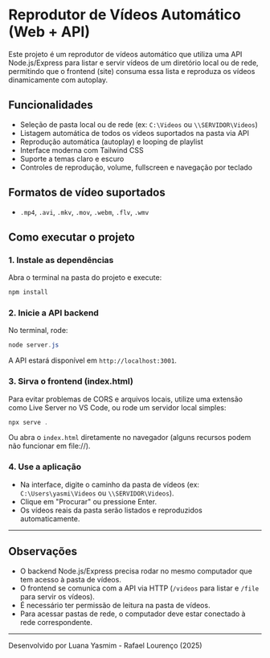 # Reprodutor de Vídeos Automático (Web + API)

Este projeto é um reprodutor de vídeos automático que utiliza uma API Node.js/Express para listar e servir vídeos de um diretório local ou de rede, permitindo que o frontend (site) consuma essa lista e reproduza os vídeos dinamicamente com autoplay.

## Funcionalidades
- Seleção de pasta local ou de rede (ex: `C:\Videos` ou `\\SERVIDOR\Videos`)
- Listagem automática de todos os vídeos suportados na pasta via API
- Reprodução automática (autoplay) e looping de playlist
- Interface moderna com Tailwind CSS
- Suporte a temas claro e escuro
- Controles de reprodução, volume, fullscreen e navegação por teclado

## Formatos de vídeo suportados
- `.mp4`, `.avi`, `.mkv`, `.mov`, `.webm`, `.flv`, `.wmv`

## Como executar o projeto

### 1. Instale as dependências
Abra o terminal na pasta do projeto e execute:
```powershell
npm install
```

### 2. Inicie a API backend
No terminal, rode:
```powershell
node server.js
```
A API estará disponível em `http://localhost:3001`.

### 3. Sirva o frontend (index.html)
Para evitar problemas de CORS e arquivos locais, utilize uma extensão como Live Server no VS Code, ou rode um servidor local simples:
```powershell
npx serve .
```
Ou abra o `index.html` diretamente no navegador (alguns recursos podem não funcionar em file://).

### 4. Use a aplicação
- Na interface, digite o caminho da pasta de vídeos (ex: `C:\Users\yasmi\Videos` ou `\\SERVIDOR\Videos`).
- Clique em "Procurar" ou pressione Enter.
- Os vídeos reais da pasta serão listados e reproduzidos automaticamente.

---

## Observações
- O backend Node.js/Express precisa rodar no mesmo computador que tem acesso à pasta de vídeos.
- O frontend se comunica com a API via HTTP (`/videos` para listar e `/file` para servir os vídeos).
- É necessário ter permissão de leitura na pasta de vídeos.
- Para acessar pastas de rede, o computador deve estar conectado à rede correspondente.

---

Desenvolvido por Luana Yasmim - Rafael Lourenço (2025)
